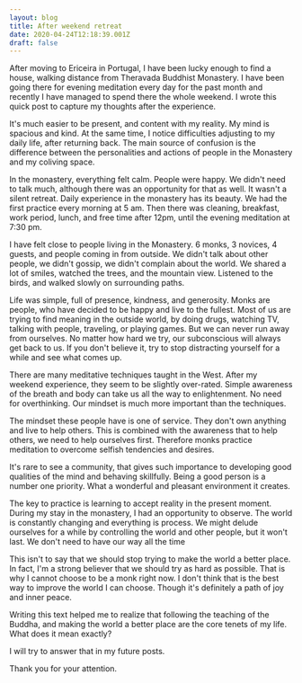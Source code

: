 ```yaml
---
layout: blog
title: After weekend retreat
date: 2020-04-24T12:18:39.001Z
draft: false
---
```

After moving to Ericeira in Portugal, I have been lucky enough to find a house, walking distance from Theravada Buddhist Monastery. I have been going there for evening meditation every day for the past month and recently I have managed to spend there the whole weekend. I wrote this quick post to capture my thoughts after the experience.

It's much easier to be present, and content with my reality. My mind is spacious and kind. At the same time, I notice difficulties adjusting to my daily life, after returning back. The main source of confusion is the difference between the personalities and actions of people in the Monastery and my coliving space.

In the monastery, everything felt calm. People were happy. We didn't need to talk much, although there was an opportunity for that as well. It wasn't a silent retreat. Daily experience in the monastery has its beauty. We had the first practice every morning at 5 am. Then there was cleaning, breakfast, work period, lunch, and free time after 12pm, until the evening meditation at 7:30 pm. 

I have felt close to people living in the Monastery. 6 monks, 3 novices, 4 guests, and people coming in from outside. We didn't talk about other people, we didn't gossip, we didn't complain about the world. We shared a lot of smiles, watched the trees, and the mountain view. Listened to the birds, and walked slowly on surrounding paths. 

Life was simple, full of presence, kindness, and generosity. Monks are people, who have decided to be happy and live to the fullest. Most of us are trying to find meaning in the outside world, by doing drugs, watching TV, talking with people, traveling, or playing games. But we can never run away from ourselves. No matter how hard we try, our subconscious will always get back to us. If you don't believe it, try to stop distracting yourself for a while and see what comes up. 

There are many meditative techniques taught in the West. After my weekend experience, they seem to be slightly over-rated. Simple awareness of the breath and body can take us all the way to enlightenment. No need for overthinking. Our mindset is much more important than the techniques. 

The mindset these people have is one of service. They don't own anything and live to help others. This is combined with the awareness that to help others, we need to help ourselves first. Therefore monks practice meditation to overcome selfish tendencies and desires. 

It's rare to see a community, that gives such importance to developing good qualities of the mind and behaving skillfully. Being a good person is a number one priority. What a wonderful and pleasant environment it creates. 

The key to practice is learning to accept reality in the present moment. During my stay in the monastery, I had an opportunity to observe. The world is constantly changing and everything is process. We might delude ourselves for a while by controlling the world and other people, but it won't last. We don't need to have our way all the time

This isn't to say that we should stop trying to make the world a better place. In fact, I'm a strong believer that we should try as hard as possible. That is why I cannot choose to be a monk right now. I don't think that is the best way to improve the world I can choose. Though it's definitely a path of joy and inner peace.

Writing this text helped me to realize that following the teaching of the Buddha, and making the world a better place are the core tenets of my life. What does it mean exactly? 

I will try to answer that in my future posts.

Thank you for your attention.